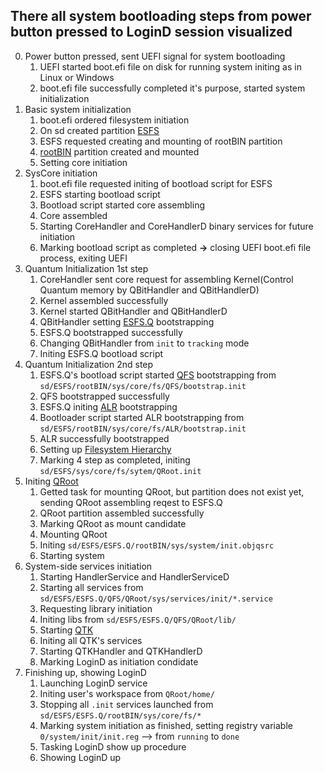 ## There all system bootloading steps from power button pressed to LoginD session visualized

0. Power button pressed, sent UEFI signal for system bootloading
	1. UEFI started boot.efi file on disk for running system initing as in Linux or Windows
	2. boot.efi file successfully completed it's purpose, started system initialization
1. Basic system initialization
	1. boot.efi ordered filesystem initiation
	2. On sd created partition [ESFS](ESFS.md)
	3. ESFS requested creating and mounting of rootBIN partition
	4. [rootBIN](rootBIN.md) partition created and mounted
	5. Setting core initiation
2. SysCore initiation
	1. boot.efi file requested initing of bootload script for ESFS
	2. ESFS starting bootload script
	3. Bootload script started core assembling 
	4. Core assembled
	5. Starting CoreHandler and CoreHandlerD binary services for future initiation
	6. Marking bootload script as completed **→** closing UEFI boot.efi file process, exiting UEFI
3. Quantum Initialization 1st step
	1. CoreHandler sent core request for assembling Kernel(Control Quantum memory by QBitHandler and QBitHandlerD)
	2. Kernel assembled successfully 
	3. Kernel started QBitHandler and QBitHandlerD
	4. QBitHandler setting [ESFS.Q](ESFS.Q.md) bootstrapping
	5. ESFS.Q bootstrapped successfully 
	6. Changing QBitHandler from `init` to `tracking` mode
	7. Initing ESFS.Q bootload script
4. Quantum Initialization 2nd step
	1. ESFS.Q's bootload script started [QFS](QFS.md) bootstrapping from `sd/ESFS/rootBIN/sys/core/fs/QFS/bootstrap.init`
	2. QFS bootstrapped successfully
	3. ESFS.Q initing [ALR](ALR.md) bootstrapping
	4. Bootloader script started ALR bootstrapping from `sd/ESFS/rootBIN/sys/core/fs/ALR/bootstrap.init`
	5. ALR successfully bootstrapped
	6. Setting up [Filesystem Hierarchy](Filesystem%20Hierarchy.md)
	7. Marking 4 step as completed, initing `sd/ESFS/sys/core/fs/sytem/QRoot.init`
5. Initing [QRoot](QRoot.md)
	1. Getted task for mounting QRoot, but partition does not exist yet, sending QRoot assembling reqest to ESFS.Q
	2. QRoot partition assembled successfully
	3. Marking QRoot as mount candidate
	4. Mounting QRoot
	5. Initing `sd/ESFS/ESFS.Q/rootBIN/sys/system/init.objqsrc`
	6. Starting system
6. System-side services initiation
	1. Starting HandlerService and HandlerServiceD
	2. Starting all services from `sd/ESFS/ESFS.Q/QFS/QRoot/sys/services/init/*.service`
	3. Requesting library initiation
	4. Initing libs from `sd/ESFS/ESFS.Q/QFS/QRoot/lib/`
	5. Starting [QTK](QTK.md)
	6. Initing all QTK's services
	7. Starting QTKHandler and QTKHandlerD
	8. Marking LoginD as initiation condidate
7. Finishing up, showing LoginD
	1. Launching LoginD service
	2. Initing user's workspace from `QRoot/home/`
	3. Stopping all `.init` services launched from `sd/ESFS/ESFS.Q/rootBIN/sys/core/fs/*`
	4. Marking system initiation as finished, setting registry variable `0/system/init/init.reg` --> from `running` to `done`
	5. Tasking LoginD show up procedure
	6. Showing LoginD up

 